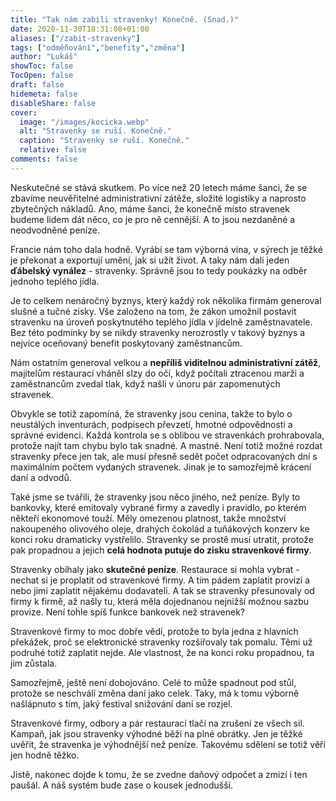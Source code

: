 ```yaml
---
title: "Tak nám zabili stravenky! Konečně. (Snad.)"
date: 2020-11-30T18:31:08+01:00
aliases: ["/zabit-stravenky"]
tags: ["odměňování","benefity","změna"]
author: "Lukáš"
showToc: false
TocOpen: false
draft: false
hidemeta: false
disableShare: false
cover:
  image: "/images/kocicka.webp"
  alt: "Stravenky se ruší. Konečně."
  caption: "Stravenky se ruší. Konečně."
  relative: false
comments: false
---
```


Neskutečné se stává skutkem. Po více než 20 letech máme šanci, že se zbavíme neuvěřitelné administrativní zátěže, složité logistiky a naprosto zbytečných nákladů. Ano, máme šanci, že konečně místo stravenek budeme lidem dát něco, co je pro ně cennější. A to jsou nezdaněné a neodvodněné peníze.

Francie nám toho dala hodně. Vyrábí se tam výborná vína, v sýrech je těžké je překonat a exportují umění, jak si užít život. A taky nám dali jeden **ďábelský vynález** - stravenky. Správně jsou to tedy poukázky na odběr jednoho teplého jídla.

Je to celkem nenáročný byznys, který každý rok několika firmám generoval slušné a tučné zisky. Vše založeno na tom, že zákon umožnil postavit stravenku na úroveň poskytnutého teplého jídla v jídelně zaměstnavatele. Bez této podmínky by se nikdy stravenky nerozrostly v takový byznys a nejvíce oceňovaný benefit poskytovaný zaměstnancům.

Nám ostatním generoval velkou a **nepříliš viditelnou administrativní zátěž**, majitelům restaurací vháněl slzy do očí, když počítali ztracenou marži a zaměstnancům zvedal tlak, když našli v únoru pár zapomenutých stravenek.

Obvykle se totiž zapomíná, že stravenky jsou cenina, takže to bylo o neustálých inventurách, podpisech převzetí, hmotné odpovědnosti a správné evidenci. Každá kontrola se s oblibou ve stravenkách prohrabovala, protože najít tam chybu bylo tak snadné. A mastné. Není totiž možné rozdat stravenky přece jen tak, ale musí přesně sedět počet odpracovaných dní s maximálním počtem vydaných stravenek. Jinak je to samozřejmě krácení daní a odvodů.

Také jsme se tvářili, že stravenky jsou něco jiného, než peníze. Byly to bankovky, které emitovaly vybrané firmy a zavedly i pravidlo, po kterém někteří ekonomové touží. Měly omezenou platnost, takže množství nakoupeného olivového oleje, drahých čokolád a tuňákových konzerv ke konci roku dramaticky vystřelilo. Stravenky se prostě musí utratit, protože pak propadnou a jejich **celá hodnota putuje do zisku stravenkové firmy**.

Stravenky obíhaly jako **skutečné peníze**. Restaurace si mohla vybrat - nechat si je proplatit od stravenkové firmy. A tím pádem zaplatit provizi a nebo jimi zaplatit nějakému dodavateli. A tak se stravenky přesunovaly od firmy k firmě, až našly tu, která měla dojednanou nejnižší možnou sazbu provize. Není tohle spíš funkce bankovek než stravenek?

Stravenkové firmy to moc dobře vědí, protože to byla jedna z hlavních překážek, proč se elektronické stravenky rozšiřovaly tak pomalu. Těmi už podruhé totiž zaplatit nejde. Ale vlastnost, že na konci roku propadnou, ta jim zůstala.

Samozřejmě, ještě není dobojováno. Celé to může spadnout pod stůl, protože se neschválí změna daní jako celek. Taky, má k tomu výborně našlápnuto s tím, jaký festival snižování daní se rozjel.

Stravenkové firmy, odbory a pár restaurací tlačí na zrušení ze všech sil. Kampaň, jak jsou stravenky výhodné běží na plné obrátky. Jen je těžké uvěřit, že stravenka je výhodnější než peníze. Takovému sdělení se totiž věří jen hodně těžko.

Jistě, nakonec dojde k tomu, že se zvedne daňový odpočet a zmizí i ten paušál. A náš systém bude zase o kousek jednodušší.
